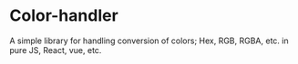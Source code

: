 # Color-handler
A simple library for handling conversion of colors; Hex, RGB, RGBA, etc. in pure JS, React, vue, etc.
